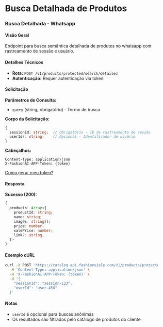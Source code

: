 # Busca Detalhada de Produtos

### Busca Detalhada - Whatsapp

#### Visão Geral

Endpoint para busca semântica detalhada de produtos no whatsapp com rastreamento de sessão e usuário.

#### Detalhes Técnicos

- **Rota:** `POST /v1/products/protected/search/detailed`
- **Autenticação:** Requer autenticação via token

#### Solicitação

**Parâmetros de Consulta:**
- `query` (string, obrigatório) - Termo de busca

**Corpo da Solicitação:**
```typescript
{
  sessionId: string;  // Obrigatório - ID de rastreamento de sessão
  userId?: string;    // Opcional - Identificador de usuário
}
```

**Cabeçalhos:**
```
Content-Type: application/json
X-FashionAI-APP-Token: {token}
```

[Como gerar meu token?](../authentication)

#### Resposta

**Sucesso (200):**
```typescript
{
  products: Array<{
    productId: string;
    name: string;
    images: string[];
    price: number;
    salePrice: number;
    link?: string;
  }>
}
```

#### Exemplo cURL

```bash
curl -X POST 'https://catalog.api.fashionaiale.com/v1/products/protected/search/detailed?query=vestido+azul' \
  -H 'Content-Type: application/json' \
  -H 'X-FashionAI-APP-Token: {token}' \
  -d '{
    "sessionId": "session-123",
    "userId": "user-456"
  }'
```

#### Notas

- `userId` é opcional para buscas anônimas
- Os resultados são filtrados pelo catálogo de produtos do cliente

